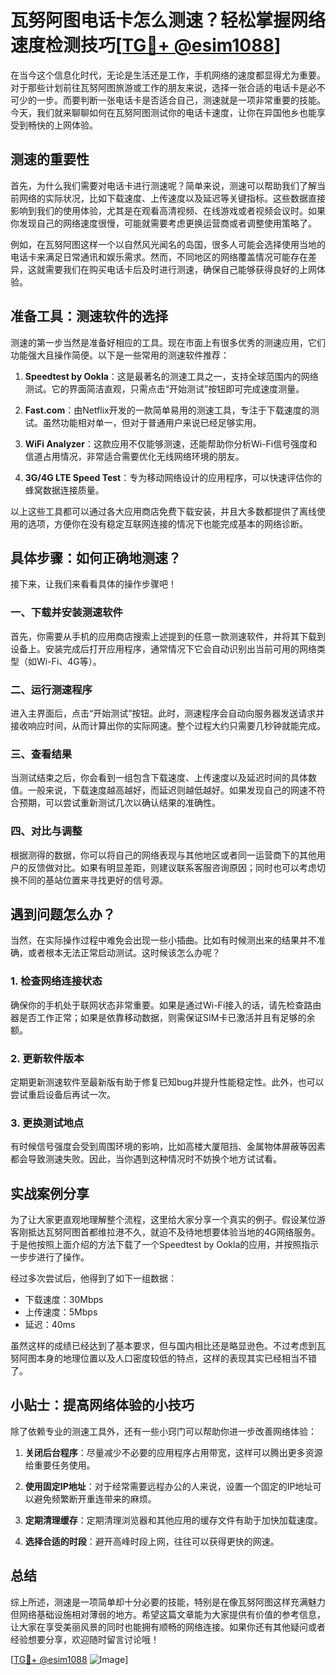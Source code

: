 # 瓦努阿图电话卡怎么测速？轻松掌握网络速度检测技巧[[TG💪+ @esim1088](https://t.me/s/esim1088)]

在当今这个信息化时代，无论是生活还是工作，手机网络的速度都显得尤为重要。对于那些计划前往瓦努阿图旅游或工作的朋友来说，选择一张合适的电话卡是必不可少的一步。而要判断一张电话卡是否适合自己，测速就是一项非常重要的技能。今天，我们就来聊聊如何在瓦努阿图测试你的电话卡速度，让你在异国他乡也能享受到畅快的上网体验。

## 测速的重要性

首先，为什么我们需要对电话卡进行测速呢？简单来说，测速可以帮助我们了解当前网络的实际状况，比如下载速度、上传速度以及延迟等关键指标。这些数据直接影响到我们的使用体验，尤其是在观看高清视频、在线游戏或者视频会议时。如果你发现自己的网络速度很慢，可能就需要考虑更换运营商或者调整使用策略了。

例如，在瓦努阿图这样一个以自然风光闻名的岛国，很多人可能会选择使用当地的电话卡来满足日常通讯和娱乐需求。然而，不同地区的网络覆盖情况可能存在差异，这就需要我们在购买电话卡后及时进行测速，确保自己能够获得良好的上网体验。

## 准备工具：测速软件的选择

测速的第一步当然是准备好相应的工具。现在市面上有很多优秀的测速应用，它们功能强大且操作简便。以下是一些常用的测速软件推荐：

1. **Speedtest by Ookla**：这是最著名的测速工具之一，支持全球范围内的网络测试。它的界面简洁直观，只需点击“开始测试”按钮即可完成速度测量。
   
2. **Fast.com**：由Netflix开发的一款简单易用的测速工具，专注于下载速度的测试。虽然功能相对单一，但对于普通用户来说已经足够实用。

3. **WiFi Analyzer**：这款应用不仅能够测速，还能帮助你分析Wi-Fi信号强度和信道占用情况，非常适合需要优化无线网络环境的朋友。

4. **3G/4G LTE Speed Test**：专为移动网络设计的应用程序，可以快速评估你的蜂窝数据连接质量。

以上这些工具都可以通过各大应用商店免费下载安装，并且大多数都提供了离线使用的选项，方便你在没有稳定互联网连接的情况下也能完成基本的网络诊断。

## 具体步骤：如何正确地测速？

接下来，让我们来看看具体的操作步骤吧！

### 一、下载并安装测速软件

首先，你需要从手机的应用商店搜索上述提到的任意一款测速软件，并将其下载到设备上。安装完成后打开应用程序，通常情况下它会自动识别出当前可用的网络类型（如Wi-Fi、4G等）。

### 二、运行测速程序

进入主界面后，点击“开始测试”按钮。此时，测速程序会自动向服务器发送请求并接收响应时间，从而计算出你的实际网速。整个过程大约只需要几秒钟就能完成。

### 三、查看结果

当测试结束之后，你会看到一组包含下载速度、上传速度以及延迟时间的具体数值。一般来说，下载速度越高越好，而延迟则越低越好。如果发现自己的网速不符合预期，可以尝试重新测试几次以确认结果的准确性。

### 四、对比与调整

根据测得的数据，你可以将自己的网络表现与其他地区或者同一运营商下的其他用户的反馈做对比。如果有明显差距，则建议联系客服咨询原因；同时也可以考虑切换不同的基站位置来寻找更好的信号源。

## 遇到问题怎么办？

当然，在实际操作过程中难免会出现一些小插曲。比如有时候测出来的结果并不准确，或者根本无法正常启动测试。这时候该怎么办呢？

### 1. 检查网络连接状态

确保你的手机处于联网状态非常重要。如果是通过Wi-Fi接入的话，请先检查路由器是否工作正常；如果是依靠移动数据，则需保证SIM卡已激活并且有足够的余额。

### 2. 更新软件版本

定期更新测速软件至最新版有助于修复已知bug并提升性能稳定性。此外，也可以尝试重启设备后再试一次。

### 3. 更换测试地点

有时候信号强度会受到周围环境的影响，比如高楼大厦阻挡、金属物体屏蔽等因素都会导致测速失败。因此，当你遇到这种情况时不妨换个地方试试看。

## 实战案例分享

为了让大家更直观地理解整个流程，这里给大家分享一个真实的例子。假设某位游客刚抵达瓦努阿图首都维拉港不久，就迫不及待地想要体验当地的4G网络服务。于是他按照上面介绍的方法下载了一个Speedtest by Ookla的应用，并按照指示一步步进行了操作。

经过多次尝试后，他得到了如下一组数据：
- 下载速度：30Mbps
- 上传速度：5Mbps
- 延迟：40ms

虽然这样的成绩已经达到了基本要求，但与国内相比还是略显逊色。不过考虑到瓦努阿图本身的地理位置以及人口密度较低的特点，这样的表现其实已经相当不错了。

## 小贴士：提高网络体验的小技巧

除了依赖专业的测速工具外，还有一些小窍门可以帮助你进一步改善网络体验：

1. **关闭后台程序**：尽量减少不必要的应用程序占用带宽，这样可以腾出更多资源给重要任务使用。

2. **使用固定IP地址**：对于经常需要远程办公的人来说，设置一个固定的IP地址可以避免频繁断开重连带来的麻烦。

3. **定期清理缓存**：定期清理浏览器和其他应用的缓存文件有助于加快加载速度。

4. **选择合适的时段**：避开高峰时段上网，往往可以获得更快的网速。

## 总结

综上所述，测速是一项简单却十分必要的技能，特别是在像瓦努阿图这样充满魅力但网络基础设施相对薄弱的地方。希望这篇文章能为大家提供有价值的参考信息，让大家在享受美丽风景的同时也能拥有顺畅的网络连接。如果你还有其他疑问或者经验想要分享，欢迎随时留言讨论哦！

[[TG💪+ @esim1088](https://t.me/s/esim1088) ![Image](https://i.postimg.cc/4NQfJmqS/Snipaste-2025-05-13-00-14-12.png)]